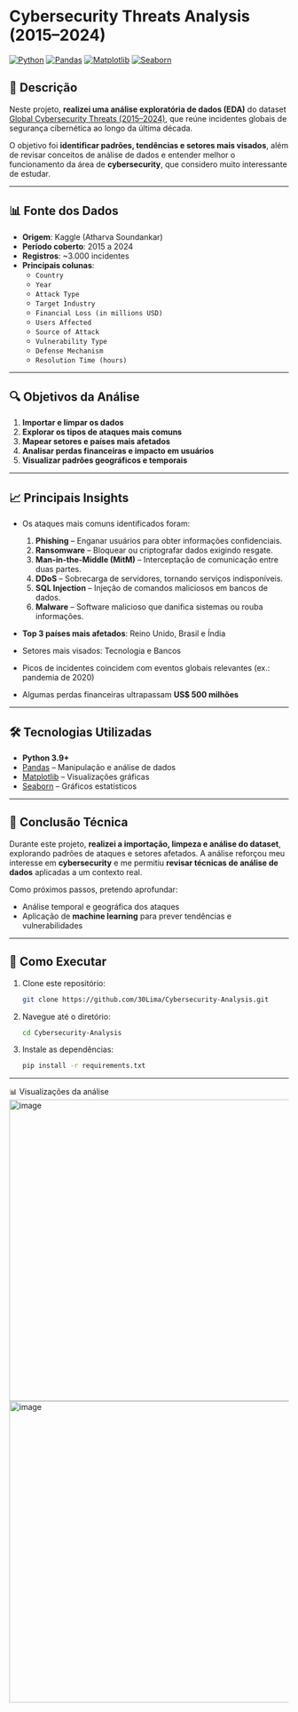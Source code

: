 # Cybersecurity Threats Analysis (2015–2024)

[![Python](https://img.shields.io/badge/Python-3.9%2B-blue.svg)](https://www.python.org/)
[![Pandas](https://img.shields.io/badge/Pandas-Analysis-orange.svg)](https://pandas.pydata.org/)
[![Matplotlib](https://img.shields.io/badge/Matplotlib-Visualization-yellow.svg)](https://matplotlib.org/)
[![Seaborn](https://img.shields.io/badge/Seaborn-Data%20Viz-green.svg)](https://seaborn.pydata.org/)

## 📌 Descrição

Neste projeto, **realizei uma análise exploratória de dados (EDA)** do dataset [Global Cybersecurity Threats (2015–2024)](https://www.kaggle.com/datasets/atharvasoundankar/global-cybersecurity-threats-2015-2024), que reúne incidentes globais de segurança cibernética ao longo da última década.

O objetivo foi **identificar padrões, tendências e setores mais visados**, além de revisar conceitos de análise de dados e entender melhor o funcionamento da área de **cybersecurity**, que considero muito interessante de estudar.

---

## 📊 Fonte dos Dados

- **Origem**: Kaggle (Atharva Soundankar)  
- **Período coberto**: 2015 a 2024  
- **Registros**: ~3.000 incidentes  
- **Principais colunas**:
  - `Country`
  - `Year`
  - `Attack Type`
  - `Target Industry`
  - `Financial Loss (in millions USD)`
  - `Users Affected`
  - `Source of Attack`
  - `Vulnerability Type`
  - `Defense Mechanism`
  - `Resolution Time (hours)`

---

## 🔍 Objetivos da Análise

1. **Importar e limpar os dados**  
2. **Explorar os tipos de ataques mais comuns**  
3. **Mapear setores e países mais afetados**  
4. **Analisar perdas financeiras e impacto em usuários**  
5. **Visualizar padrões geográficos e temporais**  

---

## 📈 Principais Insights

- Os ataques mais comuns identificados foram:  
  1. **Phishing** – Enganar usuários para obter informações confidenciais. 
  2. **Ransomware** – Bloquear ou criptografar dados exigindo resgate.  
  3. **Man-in-the-Middle (MitM)** – Interceptação de comunicação entre duas partes.  
  4. **DDoS** – Sobrecarga de servidores, tornando serviços indisponíveis.  
  5. **SQL Injection** – Injeção de comandos maliciosos em bancos de dados.  
  6. **Malware** – Software malicioso que danifica sistemas ou rouba informações.  

- **Top 3 países mais afetados**: Reino Unido, Brasil e Índia  
- Setores mais visados: Tecnologia e Bancos  
- Picos de incidentes coincidem com eventos globais relevantes (ex.: pandemia de 2020)  
- Algumas perdas financeiras ultrapassam **US$ 500 milhões**

---

## 🛠️ Tecnologias Utilizadas

- **Python 3.9+**  
- [Pandas](https://pandas.pydata.org/) – Manipulação e análise de dados  
- [Matplotlib](https://matplotlib.org/) – Visualizações gráficas  
- [Seaborn](https://seaborn.pydata.org/) – Gráficos estatísticos  

---

## 📝 Conclusão Técnica

Durante este projeto, **realizei a importação, limpeza e análise do dataset**, explorando padrões de ataques e setores afetados. A análise reforçou meu interesse em **cybersecurity** e me permitiu **revisar técnicas de análise de dados** aplicadas a um contexto real.  

Como próximos passos, pretendo aprofundar:
- Análise temporal e geográfica dos ataques  
- Aplicação de **machine learning** para prever tendências e vulnerabilidades  

---

## 🚀 Como Executar

1. Clone este repositório:
   ```bash
   git clone https://github.com/30Lima/Cybersecurity-Analysis.git

2. Navegue até o diretório:
   ```bash
   cd Cybersecurity-Analysis
   
3. Instale as dependências:
   ```bash
   pip install -r requirements.txt

---

📊 Visualizações da análise
<img width="1095" height="543" alt="image" src="https://github.com/user-attachments/assets/fdd3c03f-759e-4c74-af20-54477aaee862" />
<br>
<img width="1096" height="543" alt="image" src="https://github.com/user-attachments/assets/5891c251-fc0c-4142-8b53-7964f83154ac" />





